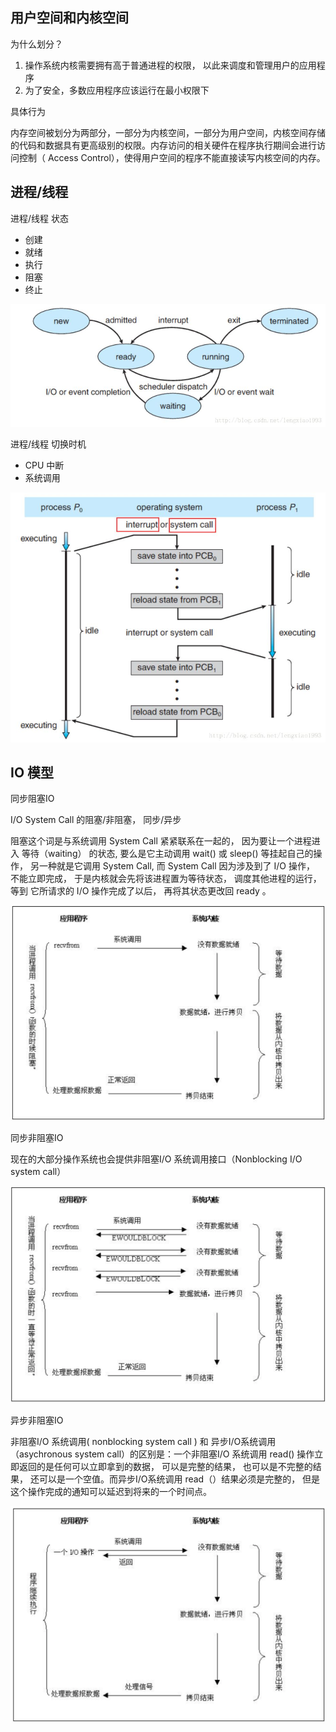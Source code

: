 ## 用户空间和内核空间

为什么划分？

1. 操作系统内核需要拥有高于普通进程的权限， 以此来调度和管理用户的应用程序
2. 为了安全，多数应用程序应该运行在最小权限下

具体行为

内存空间被划分为两部分，一部分为内核空间，一部分为用户空间，内核空间存储的代码和数据具有更高级别的权限。内存访问的相关硬件在程序执行期间会进行访问控制（ Access Control），使得用户空间的程序不能直接读写内核空间的内存。

## 进程/线程

进程/线程 状态

- 创建
- 就绪
- 执行
- 阻塞
- 终止

![图 2](images/a26c8fbd00daa85813409fea2ee638cd6b451521be896b2b17a465ec162c963f.png)  


进程/线程 切换时机

- CPU 中断
- 系统调用

![图 1](images/84cdb5ce663cd235d02a22f66ad279d568835728fe0a7ff56b3668465f2bb26d.png)  


## IO 模型

同步阻塞IO

I/O System Call 的阻塞/非阻塞， 同步/异步

阻塞这个词是与系统调用 System Call 紧紧联系在一起的， 因为要让一个进程进入 等待（waiting） 的状态, 要么是它主动调用 wait() 或 sleep() 等挂起自己的操作， 另一种就是它调用 System Call, 而 System Call 因为涉及到了 I/O 操作， 不能立即完成， 于是内核就会先将该进程置为等待状态， 调度其他进程的运行， 等到 它所请求的 I/O 操作完成了以后， 再将其状态更改回 ready 。

![图 3](images/29475a491a772c486bbba47b2034cf2f0d33f721b910ff21b0d9d2d732510f0c.png)  

同步非阻塞IO

现在的大部分操作系统也会提供非阻塞I/O 系统调用接口（Nonblocking I/O system call）

![图 4](images/eac13e6ca6299e6feb0622878f37abe68770151a15dad8b25fa3155cf63b6157.png)  

异步非阻塞IO

非阻塞I/O 系统调用( nonblocking system call ) 和 异步I/O系统调用 （asychronous system call）的区别是：一个非阻塞I/O 系统调用 read() 操作立即返回的是任何可以立即拿到的数据， 可以是完整的结果， 也可以是不完整的结果， 还可以是一个空值。而异步I/O系统调用 read（）结果必须是完整的， 但是这个操作完成的通知可以延迟到将来的一个时间点。

![图 5](images/1e2f0a973934d688b22bf68abb4c4004e2f9657fa58538d9205f699b8bca5004.png)  
